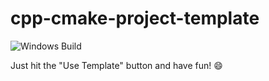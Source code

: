 # cpp-cmake-project-template

![Windows Build](https://github.com/felipegodias/cpp-cmake-project-template/actions/workflows/win_build.yml/badge.svg)

Just hit the "Use Template" button and have fun! :smile: